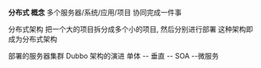 **分布式 概念**
多个服务器/系统/应用/项目 协同完成一件事

分布式架构
把一个大的项目拆分成多个小的项目, 然后分别进行部署
这种架构即成为分布式架构

部署的服务器集群
Dubbo 架构的演进  单体 -- 垂直 -- SOA --微服务